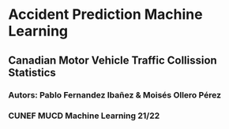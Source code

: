 # Accident Prediction Machine Learning

## Canadian Motor Vehicle Traffic Collission Statistics

### Autors: Pablo Fernandez Ibañez & Moisés Ollero Pérez

### CUNEF MUCD Machine Learning 21/22
